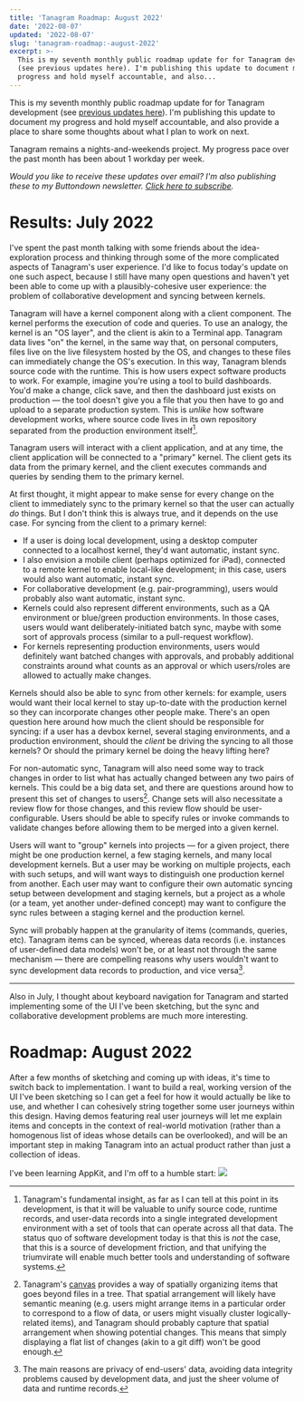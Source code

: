 ```yaml
---
title: 'Tanagram Roadmap: August 2022'
date: '2022-08-07'
updated: '2022-08-07'
slug: 'tanagram-roadmap:-august-2022'
excerpt: >-
  This is my seventh monthly public roadmap update for for Tanagram development
  (see previous updates here). I'm publishing this update to document my
  progress and hold myself accountable, and also...
---
```



This is my seventh monthly public roadmap update for for Tanagram development (see [previous updates here](/labeled/tanagram)). I'm publishing this update to document my progress and hold myself accountable, and also provide a place to share some thoughts about what I plan to work on next.

Tanagram remains a nights-and-weekends project. My progress pace over the past month has been about 1 workday per week.

_Would you like to receive these updates over email? I'm also publishing these to my Buttondown newsletter. [Click here to subscribe](https://buttondown.email/tanagram)._

# Results: July 2022
I've spent the past month talking with some friends about the idea-exploration process and thinking through some of the more complicated aspects of Tanagram's user experience. I'd like to focus today's update on one such aspect, because I still have many open questions and haven't yet been able to come up with a plausibly-cohesive user experience: the problem of collaborative development and syncing between kernels.

Tanagram will have a kernel component along with a client component. The kernel performs the execution of code and queries. To use an analogy, the kernel is an "OS layer", and the client is akin to a Terminal app. Tanagram data lives "on" the kernel, in the same way that, on personal computers, files live on the live filesystem hosted by the OS, and changes to these files can immediately change the OS's execution. In this way, Tanagram blends source code with the runtime. This is how users expect software products to work. For example, imagine you're using a tool to build dashboards. You'd make a change, click save, and then the dashboard just exists on production — the tool doesn't give you a file that you then have to go and upload to a separate production system. This is _unlike_ how software development works, where source code lives in its own repository separated from the production environment itself[^0].

Tanagram users will interact with a client application, and at any time, the client application will be connected to a "primary" kernel. The client gets its data from the primary kernel, and the client executes commands and queries by sending them to the primary kernel.

At first thought, it might appear to make sense for every change on the client to  immediately sync to the primary kernel so that the user can actually _do_ things. But I don't think this is always true, and it depends on the use case. For syncing from the client to a primary kernel:
- If a user is doing local development, using a desktop computer connected to a localhost kernel, they'd want automatic, instant sync.
- I also envision a mobile client (perhaps optimized for iPad), connected to a remote kernel to enable local-like development; in this case, users would also want automatic, instant sync.
- For collaborative development (e.g. pair-programming), users would probably also want automatic, instant sync.
- Kernels could also represent different environments, such as a QA environment or blue/green production environments. In those cases, users would want deliberately-initiated batch sync, maybe with some sort of approvals process (similar to a pull-request workflow).
- For kernels representing production environments, users would definitely want batched changes with approvals, and probably additional constraints around what counts as an approval or which users/roles are allowed to actually make changes.

Kernels should also be able to sync from other kernels: for example, users would want their local kernel to stay up-to-date with the production kernel so they can incorporate changes other people make. There's an open question here around how much the client should be responsible for syncing: if a user has a devbox kernel, several staging environments, and a production environment, should the _client_ be driving the syncing to all those kernels? Or should the primary kernel be doing the heavy lifting here?

For non-automatic sync, Tanagram will also need some way to track changes in order to list what has actually changed between any two pairs of kernels. This could be a big data set, and there are questions around how to present this set of changes to users[^1]. Change sets will also necessitate a review flow for those changes, and this review flow should be user-configurable. Users should be able to specify rules or invoke commands to validate changes before allowing them to be merged into a given kernel.

Users will want to "group" kernels into projects — for a given project, there might be one production kernel, a few staging kernels, and many local development kernels. But a user may be working on multiple projects, each with such setups, and will want ways to distinguish one production kernel from another. Each user may want to configure their own automatic syncing setup between development and staging kernels, but a project as a whole (or a team, yet another under-defined concept) may want to configure the sync rules between a staging kernel and the production kernel.

Sync will probably happen at the granularity of items (commands, queries, etc). Tanagram items can be synced, whereas data records (i.e. instances of user-defined data models) won't be, or at least not through the same mechanism — there are compelling reasons why users wouldn't want to sync development data records to production, and vice versa[^2].

---

Also in July, I thought about keyboard navigation for Tanagram and started implementing some of the UI I've been sketching, but the sync and collaborative development problems are much more interesting.

# Roadmap: August 2022
After a few months of sketching and coming up with ideas, it's time to switch back to implementation. I want to build a real, working version of the UI I've been sketching so I can get a feel for how it would actually be like to use, and whether I can cohesively string together some user journeys within this design. Having demos featuring real user journeys will let me explain items and concepts in the context of real-world motivation (rather than a homogenous list of ideas whose details can be overlooked), and will be an important step in making Tanagram into an actual product rather than just a collection of ideas.

I've been learning AppKit, and I'm off to a humble start:
![](https://files.tanagram.app/file/tanagram-data/prod-feifans-blog/2022-08-roadmap/tanagram-2022-08-06.png)

[^0]: Tanagram's fundamental insight, as far as I can tell at this point in its development, is that it will be valuable to unify source code, runtime records, and user-data records into a single integrated development environment with a set of tools that can operate across all that data. The status quo of software development today is that this is _not_ the case, that this is a source of development friction, and that unifying the triumvirate will enable much better tools and understanding of software systems.
[^1]: Tanagram's [canvas](https://feifan.blog/posts/tanagram-roadmap:-july-2022) provides a way of spatially organizing items that goes beyond files in a tree. That spatial arrangement will likely have semantic meaning (e.g. users might arrange items in a particular order to correspond to a flow of data, or users might visually cluster logically-related items), and Tanagram should probably capture that spatial arrangement when showing potential changes. This means that simply displaying a flat list of changes (akin to a git diff) won't be good enough.
[^2]: The main reasons are privacy of end-users' data, avoiding data integrity problems caused by development data, and just the sheer volume of data and runtime records.